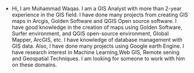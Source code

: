 - Hi, I am Muhammad Waqas. I am a GIS Analyst with more than 2-year experience in the GIS field. I have done many projects from creating GIS maps in Arcgis, Golden Software and QGIS Open source software. I have good knowledge in the creation of maps using Golden Software, Surfer environment, and QGIS open-source environment, Global Mapper, ArcGIS, etc. I have knowledge of database management with GIS data.
Also, I have done many projects using Google earth Engine.
I have research interest in Machine Learning,Web GIS, Remote sening and Geospatial Techniques.
I am looking for someone to work with him on these domains.
<!---
Muhammad-Waqas5012/Muhammad-Waqas5012 is a ✨ special ✨ repository because its `README.md` (this file) appears on your GitHub profile.
You can click the Preview link to take a look at your changes.
--->
